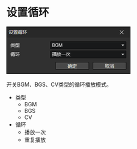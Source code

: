 # 设置循环

![](img/setLoop-1.png)

开关BGM、BGS、CV类型的循环播放模式。

- 类型
  - BGM
  - BGS
  - CV
- 循环
  - 播放一次
  - 重复播放